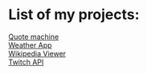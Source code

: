 <h1>List of my projects:</h1>

<a href="https://ermin-avdic.github.io/Quota/">Quote machine</a><br>
<a href ="http://local-weather-api.surge.sh">Weather App</a><br>
<a href="https://ermin-avdic.github.io/wikipedia-viewer/">Wikipedia Viewer</a><br>
<a href="http://twitch-api.surge.sh/">Twitch API</a>
